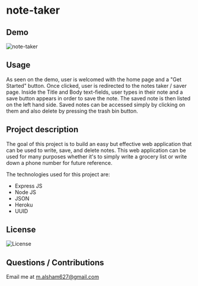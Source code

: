 # note-taker

## Demo
![note-taker](https://user-images.githubusercontent.com/73148818/101710115-1b9bfd80-3a4e-11eb-94f4-b763ce06eca9.gif)

## Usage
As seen on the demo, user is welcomed with the home page and a "Get Started" button. Once clicked, user is redirected to the notes taker / saver page. Inside the Title and Body text-fields, user types in their note and a save button appears in order to save the note. The saved note is then listed on the left hand side. Saved notes can be accessed simply by clicking on them and also delete by pressing the trash bin button. 

## Project description
The goal of this project is to build an easy but effective web application that can be used to write, save, and delete notes. This web application can be used for many purposes whether it's to simply write a grocery list or write down a phone number for future reference.

The technologies used for this project are:
- Express JS
- Node JS
- JSON
- Heroku
- UUID

## License 
 ![License](https://img.shields.io/static/v1?label=License&message=MIT&color=9cf)

## Questions / Contributions
Email me at m.alsham627@gmail.com
